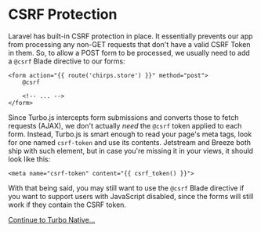 # CSRF Protection

Laravel has built-in CSRF protection in place. It essentially prevents our app from processing any non-GET requests that don't have a valid CSRF Token in them. So, to allow a POST form to be processed, we usually need to add a `@csrf` Blade directive to our forms:

```blade
<form action="{{ route('chirps.store') }}" method="post">
    @csrf
    
    <!-- ... -->
</form>
```

Since Turbo.js intercepts form submissions and converts those to fetch requests (AJAX), we don't actually _need_ the `@csrf` token applied to each form. Instead, Turbo.js is smart enough to read your page's meta tags, look for one named `csrf-token` and use its contents. Jetstream and Breeze both ship with such element, but in case you're missing it in your views, it should look like this:

```blade
<meta name="csrf-token" content="{{ csrf_token() }}">
```

With that being said, you may still want to use the `@csrf` Blade directive if you want to support users with JavaScript disabled, since the forms will still work if they contain the CSRF token.

[Continue to Turbo Native...](/docs/{{version}}/turbo-native)
